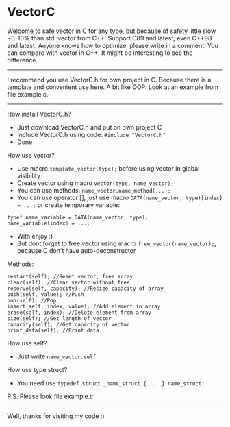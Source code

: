 # VectorC
Welcome to safe vector in C for any type, but because of safety little slow ~0-10% than std::vector from C++. Support C89 and latest, even C++98 and latest.
Anyone knows how to optimize, please write in a comment.
You can compare with vector in C++. It might be interesting to see the difference.
***
I recommend you use VectorC.h for own project in C. Because there is a template and convenient use here. A bit like OOP. Look at an example from file example.c.
***
How install VectorC.h?
* Just download VectorC.h and put on own project C
* Include VectorC.h using code: `#include "VectorC.h"`
* Done

How use vector?
* Use macro `template_vector(type);` before using vector in global visibility
* Create vector using macro `vector(type, name_vector);`
* You can use methods: `name_vector.name_method(...);`
* You can use operator [], just use macro `DATA(name_vector, type)[index] = ...;` or create temporary variable:
```
type* name_variable = DATA(name_vector, type);
name_variable[index] = ...;
```
* With enjoy :)
* But dont forget to free vector using macro `free_vector(name_vector);`, because C don't have auto-deconstructor
 
Methods:
```
restart(self); //Reset vector, free array
clear(self); //Clear vector without free
reserve(self, capacity); //Resize capacity of array
push(self, value); //Push
pop(self); //Pop
insert(self, index, value); //Add element in array
erase(self, index); //Delete element from array
size(self); //Get length of vector
capacity(self); //Get capacity of vector
print_data(self); //Print data
```
 
How use self?
* Just write `name_vector.self`
 
How use type struct?
* You need use `typedef struct _name_struct { ... } name_struct;`
 
P.S. Please look file example.c
***
Well, thanks for visiting my code :)
